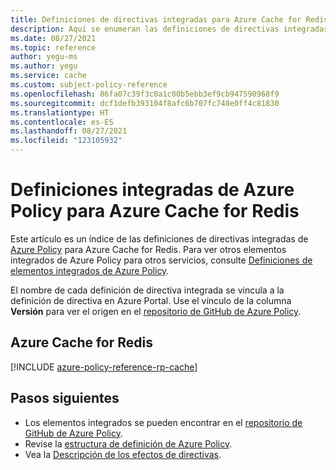 ```yaml
---
title: Definiciones de directivas integradas para Azure Cache for Redis
description: Aquí se enumeran las definiciones de directivas integradas de Azure Policy para Azure Cache for Redis. Estas definiciones de directivas integradas proporcionan enfoques comunes para administrar los recursos de Azure.
ms.date: 08/27/2021
ms.topic: reference
author: yegu-ms
ms.author: yegu
ms.service: cache
ms.custom: subject-policy-reference
ms.openlocfilehash: 86fa07c39f3c0a1c00b5ebb3ef9cb947590968f9
ms.sourcegitcommit: dcf1defb393104f8afc6b707fc748e0ff4c81830
ms.translationtype: HT
ms.contentlocale: es-ES
ms.lasthandoff: 08/27/2021
ms.locfileid: "123105932"
---
```

# <a name="azure-policy-built-in-definitions-for-azure-cache-for-redis"></a>Definiciones integradas de Azure Policy para Azure Cache for Redis

Este artículo es un índice de las definiciones de directivas integradas de [Azure Policy](../governance/policy/overview.md) para Azure Cache for Redis. Para ver otros elementos integrados de Azure Policy para otros servicios, consulte [Definiciones de elementos integrados de Azure Policy](../governance/policy/samples/built-in-policies.md).

El nombre de cada definición de directiva integrada se vincula a la definición de directiva en Azure Portal. Use el vínculo de la columna **Versión** para ver el origen en el [repositorio de GitHub de Azure Policy](https://github.com/Azure/azure-policy).

## <a name="azure-cache-for-redis"></a>Azure Cache for Redis

[!INCLUDE [azure-policy-reference-rp-cache](../../includes/policy/reference/byrp/microsoft.cache.md)]

## <a name="next-steps"></a>Pasos siguientes

- Los elementos integrados se pueden encontrar en el [repositorio de GitHub de Azure Policy](https://github.com/Azure/azure-policy).
- Revise la [estructura de definición de Azure Policy](../governance/policy/concepts/definition-structure.md).
- Vea la [Descripción de los efectos de directivas](../governance/policy/concepts/effects.md).
